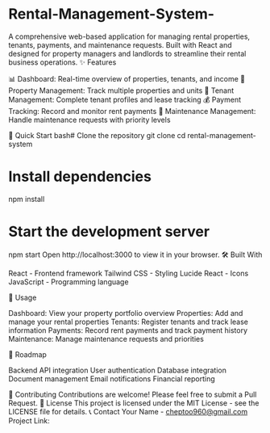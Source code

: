 # Rental-Management-System-
A comprehensive web-based application for managing rental properties, tenants, payments, and maintenance requests. Built with React and designed for property managers and landlords to streamline their rental business operations.
✨ Features

📊 Dashboard: Real-time overview of properties, tenants, and income
🏢 Property Management: Track multiple properties and units
👥 Tenant Management: Complete tenant profiles and lease tracking
💰 Payment Tracking: Record and monitor rent payments
🔧 Maintenance Management: Handle maintenance requests with priority levels

🚀 Quick Start
bash# Clone the repository
git clone 
cd rental-management-system

# Install dependencies
npm install

# Start the development server
npm start
Open http://localhost:3000 to view it in your browser.
🛠️ Built With

React - Frontend framework
Tailwind CSS - Styling
Lucide React - Icons
JavaScript - Programming language

📱 Usage

Dashboard: View your property portfolio overview
Properties: Add and manage your rental properties
Tenants: Register tenants and track lease information
Payments: Record rent payments and track payment history
Maintenance: Manage maintenance requests and priorities

🔮 Roadmap

 Backend API integration
 User authentication
 Database integration
 Document management
 Email notifications
 Financial reporting

🤝 Contributing
Contributions are welcome! Please feel free to submit a Pull Request.
📄 License
This project is licensed under the MIT License - see the LICENSE file for details.
📞 Contact
Your Name - cheptoo960@gmail.com
Project Link: 
